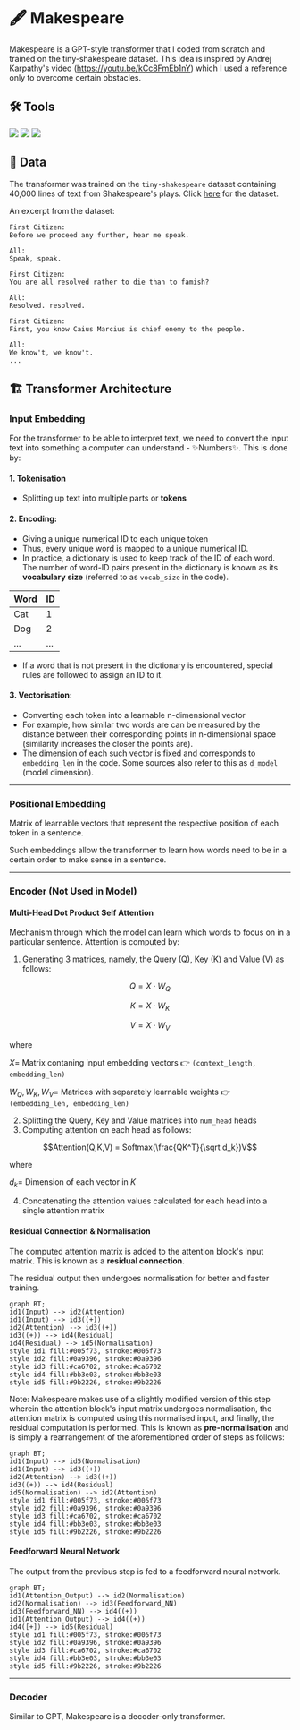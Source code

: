 # 🖋️ Makespeare
Makespeare is a GPT-style transformer that I coded from scratch and trained on the tiny-shakespeare dataset. This idea is inspired by Andrej Karpathy's video (https://youtu.be/kCc8FmEb1nY) which I used a reference only to overcome certain obstacles. 

## 🛠️ Tools
<img src='https://img.shields.io/badge/python-3670A0?style=for-the-badge&logo=python&logoColor=ffdd54'> <img src='https://img.shields.io/badge/PyTorch-EE4C2C?style=for-the-badge&logo=pytorch&logoColor=white'> <img src='https://img.shields.io/badge/Colab-F9AB00?style=for-the-badge&logo=googlecolab&color=525252'>

## 📑 Data
The transformer was trained on the `tiny-shakespeare` dataset containing 40,000 lines of text from Shakespeare's plays. Click [here](https://raw.githubusercontent.com/bl0nder/makespeare_datasets/main/shakespeare_input.txt) for the dataset.

An excerpt from the dataset:
```
First Citizen:
Before we proceed any further, hear me speak.

All:
Speak, speak.

First Citizen:
You are all resolved rather to die than to famish?

All:
Resolved. resolved.

First Citizen:
First, you know Caius Marcius is chief enemy to the people.

All:
We know't, we know't.
...
```

## 🏗️ Transformer Architecture
### Input Embedding
For the transformer to be able to interpret text, we need to convert the input text into something a computer can understand - :sparkles:Numbers:sparkles:. This is done by:

#### 1. Tokenisation
- Splitting up text into multiple parts or **tokens**
#### 2. Encoding:
- Giving a unique numerical ID to each unique token
- Thus, every unique word is mapped to a unique numerical ID.
- In practice, a dictionary is used to keep track of the ID of each word. The number of word-ID pairs present in the dictionary is known as its **vocabulary size** (referred to as `vocab_size` in the code).
  
| Word  | ID |
| ------------- | ------------- |
| Cat  | 1  |
| Dog  | 2  |
| ... | ...|

- If a word that is not present in the dictionary is encountered, special rules are followed to assign an ID to it.
#### 3. Vectorisation: 
- Converting each token into a learnable n-dimensional vector
- For example, how similar two words are can be measured by the distance between their corresponding points in n-dimensional space (similarity increases the closer the points are).
- The dimension of each such vector is fixed and corresponds to `embedding_len` in the code. Some sources also refer to this as `d_model` (model dimension).

---

### Positional Embedding
Matrix of learnable vectors that represent the respective position of each token in a sentence. 

Such embeddings allow the transformer to learn how words need to be in a certain order to make sense in a sentence.

---

### Encoder (Not Used in Model)

#### Multi-Head Dot Product Self Attention
Mechanism through which the model can learn which words to focus on in a particular sentence. Attention is computed by:
1. Generating 3 matrices, namely, the Query (Q), Key (K) and Value (V) as follows:

$$Q = X \cdot W_Q$$

$$K = X \cdot W_K$$

$$V = X \cdot W_V$$

where 

$X =$ Matrix contaning input embedding vectors 👉 `(context_length, embedding_len)`

$W_Q, W_K, W_V =$ Matrices with separately learnable weights 👉 `(embedding_len, embedding_len)`

2. Splitting the Query, Key and Value matrices into `num_head` heads
3. Computing attention on each head as follows:

$$Attention(Q,K,V) = Softmax(\frac{QK^T}{\sqrt d_k})V$$

where

$d_k =$ Dimension of each vector in $K$

4. Concatenating the attention values calculated for each head into a single attention matrix

#### Residual Connection & Normalisation

The computed attention matrix is added to the attention block's input matrix. This is known as a **residual connection**.

The residual output then undergoes normalisation for better and faster training.

```mermaid
graph BT;
id1(Input) --> id2(Attention)
id1(Input) --> id3((+))
id2(Attention) --> id3((+))
id3((+)) --> id4(Residual)
id4(Residual) --> id5(Normalisation)
style id1 fill:#005f73, stroke:#005f73
style id2 fill:#0a9396, stroke:#0a9396
style id3 fill:#ca6702, stroke:#ca6702
style id4 fill:#bb3e03, stroke:#bb3e03
style id5 fill:#9b2226, stroke:#9b2226
```

Note: Makespeare makes use of a slightly modified version of this step wherein the attention block's input matrix undergoes normalisation, the attention matrix is computed using this normalised input, and finally, the residual computation is performed. This is known as **pre-normalisation** and is simply a rearrangement of the aforementioned order of steps as follows:

```mermaid
graph BT;
id1(Input) --> id5(Normalisation)
id1(Input) --> id3((+))
id2(Attention) --> id3((+))
id3((+)) --> id4(Residual)
id5(Normalisation) --> id2(Attention)
style id1 fill:#005f73, stroke:#005f73
style id2 fill:#0a9396, stroke:#0a9396
style id3 fill:#ca6702, stroke:#ca6702
style id4 fill:#bb3e03, stroke:#bb3e03
style id5 fill:#9b2226, stroke:#9b2226
```


#### Feedforward Neural Network
The output from the previous step is fed to a feedforward neural network.

```mermaid
graph BT;
id1(Attention_Output) --> id2(Normalisation)
id2(Normalisation) --> id3(Feedforward_NN)
id3(Feedforward_NN) --> id4((+))
id1(Attention_Output) --> id4((+))
id4([+]) --> id5(Residual)
style id1 fill:#005f73, stroke:#005f73
style id2 fill:#0a9396, stroke:#0a9396
style id3 fill:#ca6702, stroke:#ca6702
style id4 fill:#bb3e03, stroke:#bb3e03
style id5 fill:#9b2226, stroke:#9b2226
```

<hr>

### Decoder
Similar to GPT, Makespeare is a decoder-only transformer.
